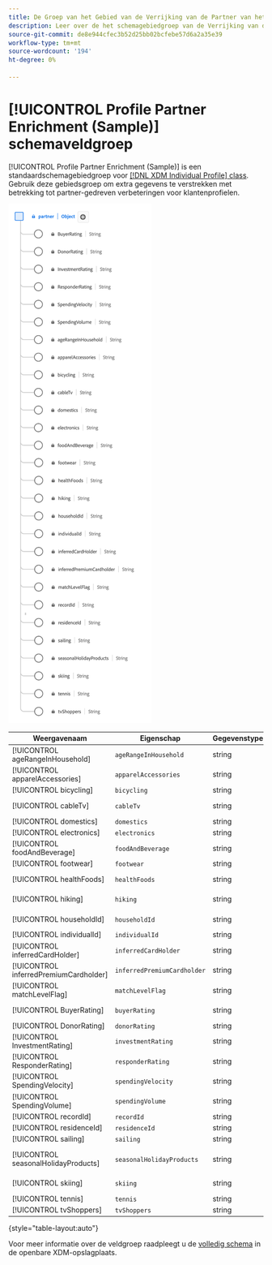 ```yaml
---
title: De Groep van het Gebied van de Verrijking van de Partner van het profiel (Voorbeeld)
description: Leer over de het schemagebiedgroep van de Verrijking van de Partner van het Profiel (Steekproef).
source-git-commit: de8e944cfec3b52d25bb02bcfebe57d6a2a35e39
workflow-type: tm+mt
source-wordcount: '194'
ht-degree: 0%

---
```



# [!UICONTROL Profile Partner Enrichment (Sample)] schemaveldgroep

[!UICONTROL Profile Partner Enrichment (Sample)] is een standaardschemagebiedgroep voor [[!DNL XDM Individual Profile] class](../../classes/individual-profile.md). Gebruik deze gebiedsgroep om extra gegevens te verstrekken met betrekking tot partner-gedreven verbeteringen voor klantenprofielen.

![Een schema van de [!UICONTROL Profile Partner Enrichment (Sample)] veldgroep.](../../images/field-groups/profile-partner-enrichment-sample.png)

| Weergavenaam | Eigenschap | Gegevenstype | Beschrijving |
|-----------------------------|------------------------|-----------|----------------------------------|
| [!UICONTROL ageRangeInHousehold] | `ageRangeInHousehold` | string | De leeftijdscategorie binnen het huishouden. |
| [!UICONTROL apparelAccessories] | `apparelAccessories` | string | Gegevens over kleding en accessoires. |
| [!UICONTROL bicycling] | `bicycling` | string | Informatie over fietsen. |
| [!UICONTROL cableTv] | `cableTv` | string | Informatie met betrekking tot kabeltelevisie. |
| [!UICONTROL domestics] | `domestics` | string | Binnenlandse gegevens. |
| [!UICONTROL electronics] | `electronics` | string | Elektronische informatie. |
| [!UICONTROL foodAndBeverage] | `foodAndBeverage` | string | Gegevens over voedsel en dranken. |
| [!UICONTROL footwear] | `footwear` | string | Schoeisel: informatie. |
| [!UICONTROL healthFoods] | `healthFoods` | string | Gegevens over gezondheidsvoedingsmiddelen. |
| [!UICONTROL hiking] | `hiking` | string | Aan wandelgangen gerelateerde informatie. |
| [!UICONTROL householdId] | `householdId` | string | De unieke id voor een huishouden. |
| [!UICONTROL individualId] | `individualId` | string | De unieke id voor een individu. |
| [!UICONTROL inferredCardHolder] | `inferredCardHolder` | string | Informatie over de kaarthouder. |
| [!UICONTROL inferredPremiumCardholder] | `inferredPremiumCardholder` | string | Gegevens van de betrokken creditcardhouder. |
| [!UICONTROL matchLevelFlag] | `matchLevelFlag` | string | Markeringsgegevens op niveau afstemmen. |
| [!UICONTROL BuyerRating] | `buyerRating` | string | Informatie over kopersbeoordeling. |
| [!UICONTROL DonorRating] | `donorRating` | string | Ratinggegevens van donor. |
| [!UICONTROL InvestmentRating] | `investmentRating` | string | Ratinggegevens van beleggingen. |
| [!UICONTROL ResponderRating] | `responderRating` | string | Informatie over de beantwoorderclassificatie. |
| [!UICONTROL SpendingVelocity] | `spendingVelocity` | string | Details van de snelheid van de uitgave. |
| [!UICONTROL SpendingVolume] | `spendingVolume` | string | Informatie over het bestedingsvolume. |
| [!UICONTROL recordId] | `recordId` | string | Unieke record-id. |
| [!UICONTROL residenceId] | `residenceId` | string | Unieke id voor woonplaats. |
| [!UICONTROL sailing] | `sailing` | string | Gegevens over verkoop. |
| [!UICONTROL seasonalHolidayProducts] | `seasonalHolidayProducts` | string | Informatie over seizoensgebonden vakantieproducten. |
| [!UICONTROL skiing] | `skiing` | string | Gegevens met betrekking tot overslaan. |
| [!UICONTROL tennis] | `tennis` | string | Tennisinformatie. |
| [!UICONTROL tvShoppers] | `tvShoppers` | string | Informatie van tv-kopers. |

{style="table-layout:auto"}

Voor meer informatie over de veldgroep raadpleegt u de [volledig schema](https://github.com/adobe/xdm/blob/master/components/fieldgroups/profile/partner-profile-enrichment/profile-partner-enrichment-sample.schema.json) in de openbare XDM-opslagplaats.
